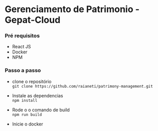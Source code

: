 # Gerenciamento de Patrimonio - Gepat-Cloud

### Pré requisitos
- React JS
- Docker
- NPM 

### Passo a passo 
- clone o repositório  
`git clone https://github.com/raianeti/patrimony-management.git`

- Instale as dependencias   
`npm install`

- Rode o o comando de build  
`npm run build` 

- Inicie o docker  



